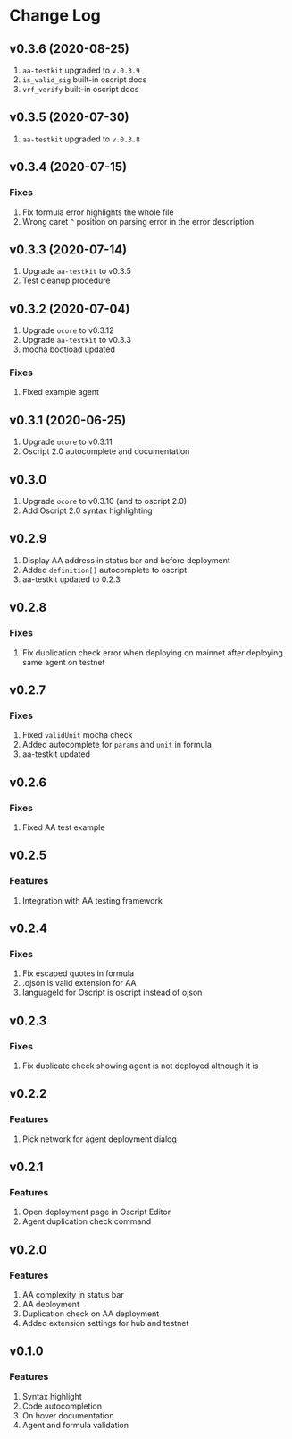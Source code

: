 # Change Log

## v0.3.6 (2020-08-25)
1. `aa-testkit` upgraded to `v.0.3.9`
2. `is_valid_sig` built-in oscript docs 
3. `vrf_verify` built-in oscript docs 

## v0.3.5 (2020-07-30)
1. `aa-testkit` upgraded to `v.0.3.8`

## v0.3.4 (2020-07-15)

### Fixes
1. Fix formula error highlights the whole file
2. Wrong caret `^` position on parsing error in the error description

## v0.3.3 (2020-07-14)
1. Upgrade `aa-testkit` to v0.3.5
2. Test cleanup procedure

## v0.3.2 (2020-07-04)
1. Upgrade `ocore` to v0.3.12
2. Upgrade `aa-testkit` to v0.3.3
3. mocha bootload updated

### Fixes
1. Fixed example agent

## v0.3.1 (2020-06-25)
1. Upgrade `ocore` to v0.3.11
2. Oscript 2.0 autocomplete and documentation

## v0.3.0
1. Upgrade `ocore` to v0.3.10 (and to oscript 2.0)
2. Add Oscript 2.0 syntax highlighting

## v0.2.9
1. Display AA address in status bar and before deployment
2. Added `definition[]` autocomplete to oscript
3. aa-testkit updated to 0.2.3

## v0.2.8

### Fixes
1. Fix duplication check error when deploying on mainnet after deploying same agent on testnet

## v0.2.7

### Fixes
1. Fixed `validUnit` mocha check
2. Added autocomplete for `params` and `unit` in formula
3. aa-testkit updated

## v0.2.6

### Fixes
1. Fixed AA test example

## v0.2.5

### Features
1. Integration with AA testing framework

## v0.2.4

### Fixes
1. Fix escaped quotes in formula
2. .ojson is valid extension for AA
3. languageId for Oscript is oscript instead of ojson

## v0.2.3

### Fixes
1. Fix duplicate check showing agent is not deployed although it is

## v0.2.2

### Features
1. Pick network for agent deployment dialog

## v0.2.1

### Features
1. Open deployment page in Oscript Editor
2. Agent duplication check command

## v0.2.0

### Features
1. AA complexity in status bar
2. AA deployment
3. Duplication check on AA deployment
4. Added extension settings for hub and testnet

## v0.1.0

### Features
1. Syntax highlight
2. Code autocompletion
3. On hover documentation
4. Agent and formula validation
